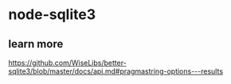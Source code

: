 # node-sqlite3

## learn more

<https://github.com/WiseLibs/better-sqlite3/blob/master/docs/api.md#pragmastring-options---results>
